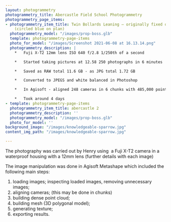 ```yaml
---
layout: photogrammetry
photogrammetry_title: Abercastle Field School Photogrammetry
photogrammetry_page_items:
- photogrammetry_item_title: Twin Bollards Leaning – originally fixed on the top deck
    (circled blue on plan)
  photogrammetry_model: "/images/prop-boss.glb"
  template: photogrammetry-page-items
  photo_for_model: "/images/Screenshot 2021-06-08 at 16.13.14.png"
  photogrammetry_description: |
    *   Fuji X-T2 12mm lens ISO 640 f/2.8 1/250th of a second

    *   Started taking pictures at 12.58 250 photographs in 6 minutes

    *   Saved as RAW total 11.6 GB - as JPG total 1.72 GB

    *   Converted to JPEGS and white balanced in Photoshop

    *   In Agisoft - aligned 248 cameras in 6 chunks with 485,000 points

    *   Took around 4 days
- template: photogrammetry-page-items
  photogrammetry_item_title: abercastle 2
  photogrammetry_description: ''
  photogrammetry_model: "/images/prop-boss.glb"
  photo_for_model: ''
background_image: "/images/knowledgeable-sparrow.jpg"
content_img_path: "/images/knowledgeable-sparrow.jpg"

---
```

The photography was carried out by Henry using  a Fuji X-T2 camera in a waterproof housing with a 12mm lens (further details with each image)

The image manipulation was done in Agisoft Metashape which included the following main steps:

1.  loading images; inspecting loaded images, removing unnecessary images;
2.  aligning cameras; (this may be done in chunks)
3.  building dense point cloud;
4.  building mesh (3D polygonal model);
5.  generating texture;
6.  exporting results.